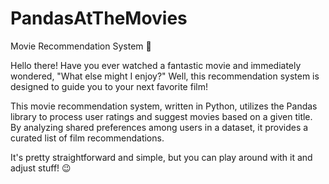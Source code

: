 # PandasAtTheMovies

Movie Recommendation System 🍿

Hello there! Have you ever watched a fantastic movie and immediately wondered, "What else might I enjoy?" Well, this recommendation system is designed to guide you to your next favorite film!

This movie recommendation system, written in Python, utilizes the Pandas library to process user ratings and suggest movies based on a given title. By analyzing shared preferences among users in a dataset, it provides a curated list of film recommendations.

It's pretty straightforward and simple, but you can play around with it and adjust stuff! 😉
